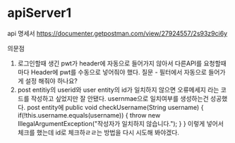 # apiServer1
api 명세서
https://documenter.getpostman.com/view/27924557/2s93z9ci6y

의문점
1. 로그인할때 생긴 pwt가 header에 자동으로 들어가지 않아서 다른API를 요청할때마다 Header에 pwt를 수동으로 넣어줘야 했다.
   질문 - 필터에서 자동으로 들어가게 설정 해줘야 하나요?
2. post entitiy의 userid와 user entity의 id가 일치하지 않으면 오류메세지 라는 코드를 작성하고 싶었지만 잘 안됐다. usernmae으로 일치여부를 생성하는건 성공했다.
   post entity에
   public void checkUsername(String username) {
        if(!this.username.equals(username)) {
            throw new IllegalArgumentException("작성자가 일치하지 않습니다.");
        }
    }
   이렇게 넣어서 체크를 했는데 id로 체크하ㄹㄹ는 방법을 다시 시도해 봐야겠다.
   
